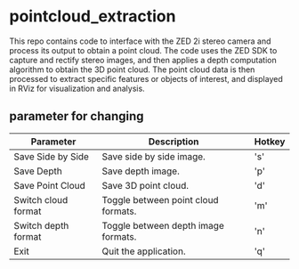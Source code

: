 # pointcloud_extraction
This repo contains code to interface with the ZED 2i stereo camera and process its output to obtain a point cloud. The code uses the ZED SDK to capture and rectify stereo images, and then applies a depth computation algorithm to obtain the 3D point cloud. The point cloud data is then processed to extract specific features or objects of interest, and displayed in RViz for visualization and analysis.

## parameter for changing 
Parameter              | Description                         |   Hotkey
-----------------------|-------------------------------------|-------------------------------------------------
Save Side by Side      | Save side by side image.            |   's'                             
Save Depth             | Save depth image.                   |   'p'                              
Save Point Cloud       | Save 3D point cloud.                |   'd'
Switch cloud format    | Toggle between point cloud formats. |   'm'
Switch depth format    | Toggle between depth image formats. |   'n'                                                      
Exit                   | Quit the application.               |   'q'
